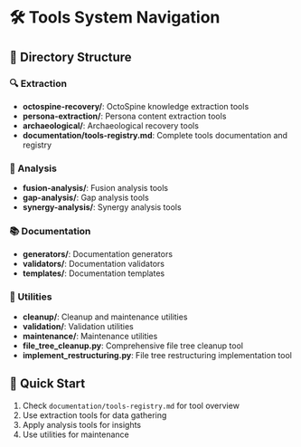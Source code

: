 # 🛠️ Tools System Navigation

## 📁 Directory Structure

### 🔍 Extraction
- **octospine-recovery/**: OctoSpine knowledge extraction tools
- **persona-extraction/**: Persona content extraction tools
- **archaeological/**: Archaeological recovery tools
- **documentation/tools-registry.md**: Complete tools documentation and registry

### 🔬 Analysis
- **fusion-analysis/**: Fusion analysis tools
- **gap-analysis/**: Gap analysis tools
- **synergy-analysis/**: Synergy analysis tools

### 📚 Documentation
- **generators/**: Documentation generators
- **validators/**: Documentation validators
- **templates/**: Documentation templates

### 🔧 Utilities
- **cleanup/**: Cleanup and maintenance utilities
- **validation/**: Validation utilities
- **maintenance/**: Maintenance utilities
- **file_tree_cleanup.py**: Comprehensive file tree cleanup tool
- **implement_restructuring.py**: File tree restructuring implementation tool

## 🚀 Quick Start
1. Check `documentation/tools-registry.md` for tool overview
2. Use extraction tools for data gathering
3. Apply analysis tools for insights
4. Use utilities for maintenance

